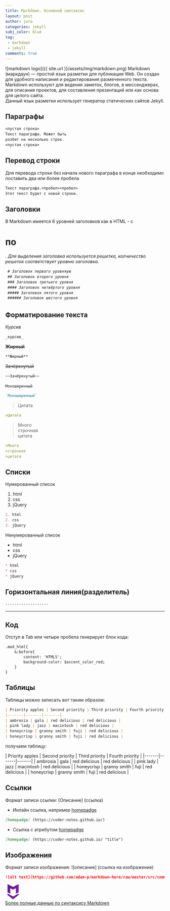 ```yaml
---
title: Markdown. Основной синтаксис
layout: post
author: jora
categories: jekyll
subj_color: blue
tag: 
 - markdown
 - jekyll
comments: true
---
```

![markdown logo]({{ site.url }}/assets/img/markdown.png)
Markdown (маркдаун) — простой язык разметки для публикации Web. Он создан для удобного написания и редактирования размеченного текста. 
Markdown  используют для ведения заметок, блогов, в мессенджерах, для описания проектов, для составления презентаций или как основа для целого сайта.   
Данный язык разметки использует генератор статических сайтов Jekyll.

## Параграфы 
~~~ markdown
<пустая строка> 
Текст параграфа. Может быть
разбит на несколько строк.
<пустая строка>    
~~~

## Перевод строки
Для перевода строки без начала нового параграфа в конце  необходимо поставить два или более пробела

~~~ markdown
Текст параграфа.<пробел><пробел>
Этот текст будет с новой строки.
~~~

## Заголовки
В Markdown имеется 6 уровней заголовков как в HTML - с <h1> по <h6>. Для выделения заголовка используется решетка, 
колчичество решеток соответствует уровню заголовка.

~~~ markdown
 # Заголовок первого уровняую
 ## Заголовок второго уровня
 ### Заголовок третьего уровня
 #### Заголовок четвёртого уровня
 ##### Заголовок пятого уровня
 ###### Заголовок шестого уровня    
~~~
## Форматирование текста
_Курсив_
~~~ markdown
_курсив_
~~~

**Жирный**
~~~ markdown
**Жирный**
~~~
~~Зачёркнутый~~
~~~ markdown
~~Зачёркнутый~~
~~~

`Моноширинный`
 ~~~ markdown
 `Моноширинный`
 ~~~
 
>Цитата

~~~ markdown
>Цитата
~~~

>Много  
>строчная  
>цитата  

~~~ markdown
>Много
>строчная
>цитата
~~~

## Списки
Нумерованный список

1. html
2. css
3. jQuery

~~~ markdown
1. html
2. css
3. jQuery
~~~

Ненумерованный список

* html
* css
* jQuery

~~~ markdown
* html
* css
* jQuery
~~~

## Горизонтальная линия(разделитель)

~~~ markdown
-------------------
~~~
-------------------

## Код
Отступ в Tab или четыре пробела генерирует блок кода:

    .mod_html{
        &:before{
            content: 'HTML5';
            background-color: $accent_color_red;
        }
    }
    

## Таблицы
Таблицы можно записать вот таким образом:

~~~ markdown
| Priority apples | Second priority | Third priority | Fourth priority |
|-------|-------|-------|
| ambrosia | gala | red delicious | red delicious |
| pink lady | jazz | macintosh | red delicious |
| honeycrisp | granny smith | fuji | red delicious |
| honeycrisp | granny smith | fuji | red delicious |
~~~    
    
получаем таблицу:

| Priority apples | Second priority | Third priority | Fourth priority |
|-------|-------|-------|
| ambrosia | gala | red delicious | red delicious |
| pink lady | jazz | macintosh | red delicious |
| honeycrisp | granny smith | fuji | red delicious |
| honeycrisp | granny smith | fuji | red delicious |

## Ссылки
Формат записи ссылки: [Описание] (ссылка)
* Инлайн ссылка, например  [homepadge](https://coder-notes.github.io/)
~~~ markdown
[homepadge] (https://coder-notes.github.io/)
~~~

* Cсылка с атрибутом  [homepadge](https://coder-notes.github.io/ "title")
~~~ markdown
[homepadge] (https://coder-notes.github.io/ "title")
~~~

## Изображения
Формат записи изображения: ![описание] (ссылка на изображение)
~~~ markdown
![alt text](https://github.com/adam-p/markdown-here/raw/master/src/common/images/icon48.png "Logo Title Text 1")
~~~
![alt text](https://github.com/adam-p/markdown-here/raw/master/src/common/images/icon48.png "Logo Title Text 1")
<br>
 [Более полные данные по синтаксису Markdown](https://github.com/adam-p/markdown-here/wiki/Markdown-Cheatsheet)